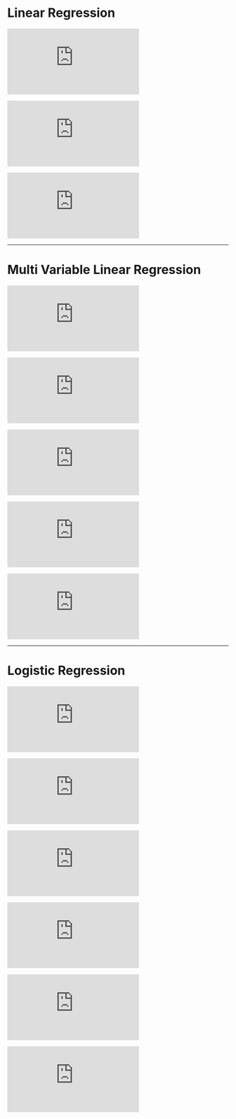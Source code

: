 # Linear Regression

![](http://latex.codecogs.com/gif.latex?%5Cdpi%7B150%7D%20%5CLARGE%20H%28x%29%20%3D%20Wx%20&plus;%20b)

![](http://latex.codecogs.com/gif.latex?%5Cdpi%7B150%7D%20%5CLARGE%20cost%28W%2C%20b%29%20%3D%20%5Cfrac%7B1%7D%7Bm%7D%28H%28x%5E%7B%28i%29%7D%29%20-%20y%5E%7B%28i%29%7D%29%5E2)

![](http://latex.codecogs.com/gif.latex?%5Cdpi%7B120%7D%20%5Chuge%20W%20%3A%3D%20W%20-%20a%5Cfrac%7B%5Cpartial%7D%7B%5Cpartial%20W%7Dcost%28W%29)

---

# Multi Variable Linear Regression

![](http://latex.codecogs.com/gif.latex?%5Cinline%20%5Cdpi%7B150%7D%20%5CLARGE%20H%28x_1%2C%20x_2%2C%20...%2C%20x_n%29%20%3D%20W_1x_1%20&plus;%20W_2x_2%20&plus;%20...%20&plus;%20W_nx_n%20&plus;%20b)

![](http://latex.codecogs.com/gif.latex?%5Cdpi%7B150%7D%20%5Clarge%20cost%28W%2C%20b%29%20%3D%20%5Cfrac%7B1%7D%7Bm%7D%5Csum_%7Bm%7D%5E%7Bi%3D1%7D%28H%28x_1%5E%7B%28i%29%7D%2C%20x_2%5E%7B%28i%29%7D%2C%20...%2C%20x_n%5E%7B%28i%29%7D%29%20-%20y%5E%7B%28i%29%7D%29%5E2)

![](http://latex.codecogs.com/gif.latex?%5Cdpi%7B150%7D%20%5Clarge%20%5Cbegin%7Bpmatrix%7D%20x_1%5C%5C%20x_2%5C%5C%20...%5C%5C%20x_n%20%5Cend%7Bpmatrix%7D%20%5Cbegin%7Bpmatrix%7D%20w_1%26w_2%26...%26w_n%20%5Cend%7Bpmatrix%7D%20&plus;%20b)

![](http://latex.codecogs.com/gif.latex?%5Cdpi%7B150%7D%20%5Chuge%20H%28X%29%20%3D%20XW%20&plus;%20b)

![](http://latex.codecogs.com/gif.latex?%5Cdpi%7B120%7D%20%5Chuge%20W%20%3A%3D%20W%20-%20a%5Cfrac%7B%5Cpartial%7D%7B%5Cpartial%20W%7Dcost%28W%29)

---

# Logistic Regression

![](http://latex.codecogs.com/gif.latex?%5Cdpi%7B120%7D%20%5Chuge%20z%20%3D%20Wx%20&plus;%20b)

![](http://latex.codecogs.com/gif.latex?%5Cdpi%7B120%7D%20%5Chuge%20g%28z%29%20%3D%20%5Cfrac%7B1%7D%7B%281&plus;e%5E%7B-z%7D%29%7D)

![](http://latex.codecogs.com/gif.latex?%5Cdpi%7B120%7D%20%5Chuge%20H%28X%29%20%3D%20%5Cfrac%7B1%7D%7B1%20&plus;%20e%5E%7BW%5EtX%7D%7D)

![](http://latex.codecogs.com/gif.latex?%5Cdpi%7B120%7D%20%5Chuge%20cost%28W%29%20%3D%20%5Cfrac%7B1%7D%7Bm%7D%5Csum_%7Bi%3D1%7D%5E%7Bm%7Dc%28H%28x%29%2C%20y%29)

![](http://latex.codecogs.com/gif.latex?%5Cdpi%7B120%7D%20%5Chuge%20c%28H%28x%29%2C%20y%29%20%3D%20%5Cleft%5C%7B%5Cbegin%7Bmatrix%7D%20-log%28H%28x%29%29%26%26%3Ay%20%3D%201%5C%5C%20-log%281-H%28x%29%29%26%26%3Ay%20%3D%200%20%5Cend%7Bmatrix%7D%5Cright.)

![](http://latex.codecogs.com/gif.latex?%5Cdpi%7B150%7D%20%5Clarge%20C%28H%28x%29%2C%20y%29%20%3D%20ylog%28H%28x%29%29%20-%20%281%20-%20y%29log%281%20-%20H%28x%29%29)
